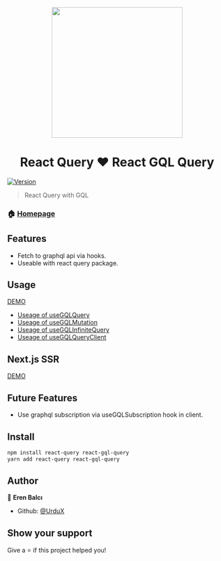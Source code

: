 <div style="display:flex;justify-content:center;width:100%;">
  <img src="https://user-images.githubusercontent.com/46889813/106451545-c7cef300-6497-11eb-80d9-e51c9fc3cd33.png" heigt="300" width="300"/>
</div>


<h1 style="text-align:center;">React Query ❤ React GQL Query</h1> 

[![Version](https://img.shields.io/npm/v/react-gql-query.svg)](https://www.npmjs.com/package/react-gql-query)

> React Query with GQL 

### 🏠 [Homepage](https://github.com/UrduX/react-gql-query)

## Features
<ul>
  <li>Fetch to graphql api via hooks.</li>
  <li>Useable with react query package.</li>
</ul>

## Usage
<a href="https://codesandbox.io/s/pensive-colden-bxlpz">DEMO</a>

<ul>
  <li>
    <a href="https://codesandbox.io/s/pensive-colden-bxlpz?file=/src/components/js/User.js">Useage of useGQLQuery</a>
  </li>
   <li>
    <a href="https://codesandbox.io/s/pensive-colden-bxlpz?file=/src/components/js/Post.js">Useage of useGQLMutation</a>
  </li>
  <li>
    <a href="https://codesandbox.io/s/pensive-colden-bxlpz?file=/src/components/js/Pagination.js:240-241">Useage of useGQLInfiniteQuery</a>
  </li>
   <li>
    <a href="https://codesandbox.io/s/pensive-colden-bxlpz?file=/src/components/js/NormalFetch.js">Useage of useGQLQueryClient</a>
  </li>
</ul>

## Next.js SSR 
<a href="https://codesandbox.io/s/pensive-hoover-87sb7?file=/pages/_app.js">DEMO</a>

## Future Features
<ul>
  <li>Use graphql subscription via useGQLSubscription hook in client.</li>
</ul>


## Install

```sh
npm install react-query react-gql-query 
yarn add react-query react-gql-query
```

## Author

👤 **Eren Balcı**

* Github: [@UrduX](https://github.com/UrduX)

## Show your support

Give a ⭐️ if this project helped you!


